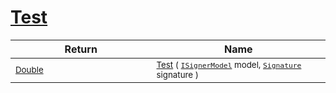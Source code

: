 # [Test](./WeightedClassifier-100663873.md)



| Return | Name | 
| --- | --- | 
| <sub>[Double](https://docs.microsoft.com/en-us/dotnet/api/System.Double)</sub><img width=200/>| <sub>[Test](./WeightedClassifier-100663873.md) ( [`ISignerModel`](./../../../Pipeline/ISignerModel.md) model, [`Signature`](./../../../Signature.md) signature )</sub>| <br>


